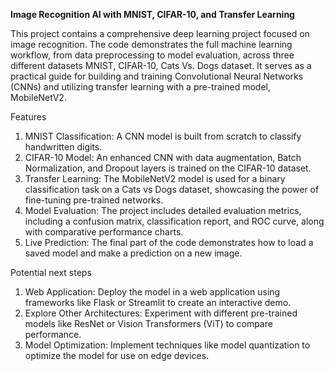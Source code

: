 **Image Recognition AI with MNIST, CIFAR-10, and Transfer Learning**

This project contains a comprehensive deep learning project 
focused on image recognition. 
The code demonstrates the full machine learning workflow, 
from data preprocessing to model evaluation, across three different datasets MNIST, CIFAR-10, Cats Vs. Dogs dataset. 
It serves as a practical guide for building and training Convolutional Neural Networks (CNNs) 
and utilizing transfer learning with a pre-trained model, MobileNetV2.

Features
1. MNIST Classification: A CNN model is built from scratch to classify handwritten digits.
2. CIFAR-10 Model: An enhanced CNN with data augmentation, Batch Normalization, and Dropout layers is trained on the CIFAR-10 dataset.
3. Transfer Learning: The MobileNetV2 model is used for a binary classification task on a Cats vs Dogs dataset, showcasing the power of fine-tuning pre-trained networks.
4. Model Evaluation: The project includes detailed evaluation metrics, including a confusion matrix, classification report, and ROC curve, along with comparative performance charts.
5. Live Prediction: The final part of the code demonstrates how to load a saved model and make a prediction on a new image.

Potential next steps 
1. Web Application: Deploy the model in a web application using frameworks like Flask or Streamlit to create an interactive demo.
2. Explore Other Architectures: Experiment with different pre-trained models like ResNet or Vision Transformers (ViT) to compare performance.
3. Model Optimization: Implement techniques like model quantization to optimize the model for use on edge devices.






